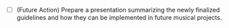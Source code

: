 - [ ] (Future Action) Prepare a presentation summarizing the newly finalized guidelines and how they can be implemented in future musical projects.